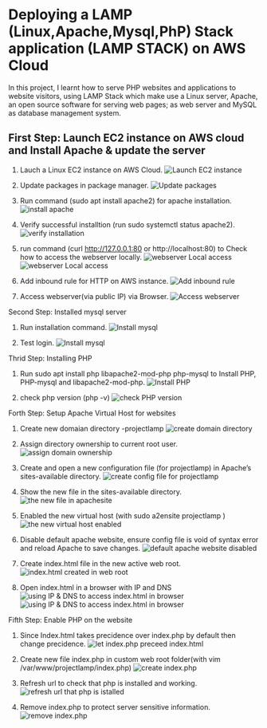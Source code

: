 # Deploying a LAMP (Linux,Apache,Mysql,PhP) Stack application (LAMP STACK) on AWS Cloud

 In this project, I learnt how to serve PHP websites and applications to website visitors, using LAMP Stack which make use a Linux server, Apache, an open source software for serving web pages; as web server and MySQL as database management system.

## First Step: Launch EC2 instance on AWS cloud and Install Apache & update the server
1. Lauch a Linux EC2 instance on AWS Cloud.
![Launch EC2 instance](./images/NewApacheintance.jpg)

2. Update packages in package manager.
![Update packages](./images/Update-packages-pm.jpg)

3. Run command (sudo apt install apache2) for apache installation.
![install apache](./images/Command-for-installing-apache.jpg)

4. Verify successful installtion (run sudo systemctl status apache2).
![verify installation](./images/apache-install-verification.jpg)

5. run command (curl http://127.0.0.1:80 or http://localhost:80) to Check how to access the webserver locally.
![webserver Local access](./images/4.webserver-local-access-via-IP.jpg)
![webserver Local access](./images/4.webserver-local-access-via-DNS.jpg)

6. Add inbound rule for HTTP on AWS instance.
![Add inbound rule](./images/5.added-inboundrule-http.jpg)

7. Access webserver(via  public IP) via Browser.
![Access webserver](./images/6.access-webserver-via-browser.jpg)


Second Step: Installed mysql server
1. Run installation command.
![Install mysql](./images/step2-installing-myqsl-server.jpg)

2. Test login.
![Install mysql](./images/step2-login2mysql.jpg)



Thrid Step: Installing PHP
1. Run sudo apt install php libapache2-mod-php php-mysql to Install PHP, PHP-mysql and libapache2-mod-php.
![Install PHP](./images/step3.PHP-mysql-libapache2-mod-php.jpg)

2. check php version (php -v)
![check PHP version](./images/check-php-version.jpg)

Forth Step: Setup Apache Virtual Host for websites
1. Create new domaian directory -projectlamp
![create domain directory](./images/directory-projectlamp.jpg)

2. Assign directory ownership to current root user.
![assign domain ownership](./images/assign-directory-ownership-to-root-user.jpg)

3. Create and open a new configuration file (for projectlamp) in Apache’s sites-available directory.
![create config file for projectlamp](./images/config-file-apachesite-ad.jpg)

4. Show the new file in the sites-available directory.
![the new file in apachesite](./images/show-newfile-apachesites-available.jpg)

5. Enabled the new virtual host (with sudo a2ensite projectlamp
)
![the new virtual host enabled](./images/6.reload-Apache-o.jpg)

6. Disable default apache website, ensure config file is void of syntax error and reload Apache to save changes.
![default apache website disabled](./images/disable-website-void-error.jpg)

7. Create index.html file in the new active web root.
![index.html created in web root](./images/create-index.html.jpg)

8. Open index.html in a browser with IP and DNS
![using IP & DNS to access index.html in browser](./images/open-website-url.jpg)
![using IP & DNS to access index.html in browser](./images/open-website-urldns.jpg)

Fifth Step: Enable PHP on the website
1. Since Index.html takes precidence over index.php by default then change precidence.
![let index.php preceed index.html](./images/change-precidence-4php.jpg)

2. Create new file index.php in custom web root folder(with vim /var/www/projectlamp/index.php)
![create index.php](./images/creating-index.php.jpg)

3. Refresh url to check that php is installed and working.
![refresh url that php is istalled](./images/creating-index.php2.jpg)

4. Remove index.php to protect server sensitive information.
![remove index.php](./images/remove-index.php.jpg)


